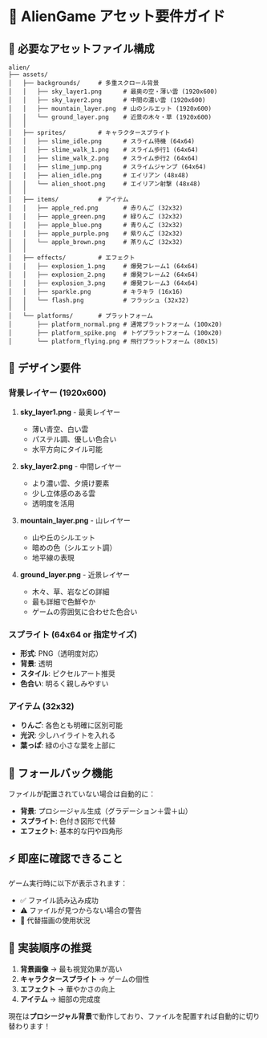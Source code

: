 # 🎨 AlienGame アセット要件ガイド

## 📁 必要なアセットファイル構成

```
alien/
├── assets/
│   ├── backgrounds/     # 多重スクロール背景
│   │   ├── sky_layer1.png      # 最奥の空・薄い雲 (1920x600)
│   │   ├── sky_layer2.png      # 中間の濃い雲 (1920x600)
│   │   ├── mountain_layer.png  # 山のシルエット (1920x600)
│   │   └── ground_layer.png    # 近景の木々・草 (1920x600)
│   │
│   ├── sprites/         # キャラクタースプライト
│   │   ├── slime_idle.png      # スライム待機 (64x64)
│   │   ├── slime_walk_1.png    # スライム歩行1 (64x64)
│   │   ├── slime_walk_2.png    # スライム歩行2 (64x64)
│   │   ├── slime_jump.png      # スライムジャンプ (64x64)
│   │   ├── alien_idle.png      # エイリアン (48x48)
│   │   └── alien_shoot.png     # エイリアン射撃 (48x48)
│   │
│   ├── items/           # アイテム
│   │   ├── apple_red.png       # 赤りんご (32x32)
│   │   ├── apple_green.png     # 緑りんご (32x32)
│   │   ├── apple_blue.png      # 青りんご (32x32)
│   │   ├── apple_purple.png    # 紫りんご (32x32)
│   │   └── apple_brown.png     # 茶りんご (32x32)
│   │
│   ├── effects/         # エフェクト
│   │   ├── explosion_1.png     # 爆発フレーム1 (64x64)
│   │   ├── explosion_2.png     # 爆発フレーム2 (64x64)
│   │   ├── explosion_3.png     # 爆発フレーム3 (64x64)
│   │   ├── sparkle.png         # キラキラ (16x16)
│   │   └── flash.png           # フラッシュ (32x32)
│   │
│   └── platforms/       # プラットフォーム
│       ├── platform_normal.png # 通常プラットフォーム (100x20)
│       ├── platform_spike.png  # トゲプラットフォーム (100x20)
│       └── platform_flying.png # 飛行プラットフォーム (80x15)
```

## 🎨 デザイン要件

### **背景レイヤー (1920x600)**

1. **sky_layer1.png** - 最奥レイヤー

   - 薄い青空、白い雲
   - パステル調、優しい色合い
   - 水平方向にタイル可能

2. **sky_layer2.png** - 中間レイヤー

   - より濃い雲、夕焼け要素
   - 少し立体感のある雲
   - 透明度を活用

3. **mountain_layer.png** - 山レイヤー

   - 山や丘のシルエット
   - 暗めの色（シルエット調）
   - 地平線の表現

4. **ground_layer.png** - 近景レイヤー
   - 木々、草、岩などの詳細
   - 最も詳細で色鮮やか
   - ゲームの雰囲気に合わせた色合い

### **スプライト (64x64 or 指定サイズ)**

- **形式**: PNG（透明度対応）
- **背景**: 透明
- **スタイル**: ピクセルアート推奨
- **色合い**: 明るく親しみやすい

### **アイテム (32x32)**

- **りんご**: 各色とも明確に区別可能
- **光沢**: 少しハイライトを入れる
- **葉っぱ**: 緑の小さな葉を上部に

## 🔄 フォールバック機能

ファイルが配置されていない場合は自動的に：

- **背景**: プロシージャル生成（グラデーション＋雲＋山）
- **スプライト**: 色付き図形で代替
- **エフェクト**: 基本的な円や四角形

## ⚡ 即座に確認できること

ゲーム実行時に以下が表示されます：

- ✅ ファイル読み込み成功
- ⚠️ ファイルが見つからない場合の警告
- 🎨 代替描画の使用状況

## 📝 実装順序の推奨

1. **背景画像** → 最も視覚効果が高い
2. **キャラクタースプライト** → ゲームの個性
3. **エフェクト** → 華やかさの向上
4. **アイテム** → 細部の完成度

現在は**プロシージャル背景**で動作しており、ファイルを配置すれば自動的に切り替わります！
